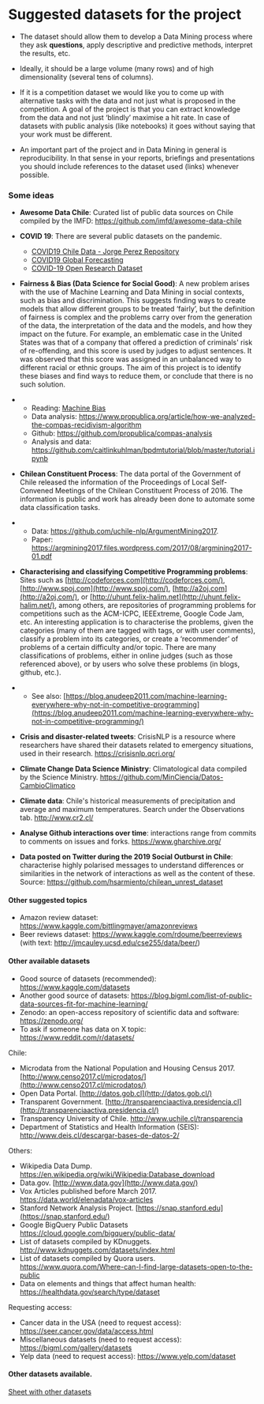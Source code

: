 # Suggested datasets for the project

* The dataset should allow them to develop a Data Mining process where they ask **questions**, apply descriptive and predictive methods, interpret the results, etc.

* Ideally, it should be a large volume (many rows) and of high dimensionality (several tens of columns). 

* If it is a competition dataset we would like you to come up with alternative tasks with the data and not just what is proposed in the competition. A goal of the project is that you can extract knowledge from the data and not just ‘blindly’ maximise a hit rate. In case of datasets with public analysis (like notebooks) it goes without saying that your work must be different.

* An important part of the project and in Data Mining in general is reproducibility. In that sense in your reports, briefings and presentations you should include references to the dataset used (links) whenever possible.

### Some ideas

- **Awesome Data Chile**: Curated list of public data sources on Chile compiled by the IMFD: https://github.com/imfd/awesome-data-chile

- **COVID 19**: There are several public datasets on the pandemic.
  - [COVID19 Chile Data - Jorge Perez Repository](https://github.com/jorgeperezrojas/covid19-data)
  - [COVID19 Global Forecasting](https://www.kaggle.com/c/covid19-global-forecasting-week-1/overview)
  - [COVID-19 Open Research Dataset](https://www.semanticscholar.org/cord19)

- **Fairness & Bias (Data Science for Social Good)**: A new problem arises with the use of Machine Learning and Data Mining in social contexts, such as bias and discrimination. This suggests finding ways to create models that allow different groups to be treated ‘fairly’, but the definition of fairness is complex and the problems carry over from the generation of the data, the interpretation of the data and the models, and how they impact on the future. For example, an emblematic case in the United States was that of a company that offered a prediction of criminals' risk of re-offending, and this score is used by judges to adjust sentences. It was observed that this score was assigned in an unbalanced way to different racial or ethnic groups. The aim of this project is to identify these biases and find ways to reduce them, or conclude that there is no such solution.

- - Reading: [Machine Bias](https://www.propublica.org/article/machine-bias-risk-assessments-in-criminal-sentencing)
  - Data analysis: https://www.propublica.org/article/how-we-analyzed-the-compas-recidivism-algorithm
  - Github: https://github.com/propublica/compas-analysis
  - Analysis and data: https://github.com/caitlinkuhlman/bpdmtutorial/blob/master/tutorial.ipynb

- **Chilean Constituent Process**: The data portal of the Government of Chile released the information of the Proceedings of Local Self-Convened Meetings of the Chilean Constituent Process of 2016. The information is public and work has already been done to automate some data classification tasks.

- - Data: https://github.com/uchile-nlp/ArgumentMining2017.
  - Paper: https://argmining2017.files.wordpress.com/2017/08/argmining2017-01.pdf

- **Characterising and classifying Competitive Programming problems**: Sites such as [http://codeforces.com](http://codeforces.com/), [http://www.spoj.com](http://www.spoj.com/), [http://a2oj.com](http://a2oj.com/), or [http://uhunt.felix-halim.net](http://uhunt.felix-halim.net/), among others, are repositories of programming problems for competitions such as the ACM-ICPC, IEEExtreme, Google Code Jam, etc. An interesting application is to characterise the problems, given the categories (many of them are tagged with tags, or with user comments), classify a problem into its categories, or create a ‘recommender’ of problems of a certain difficulty and/or topic. There are many classifications of problems, either in online judges (such as those referenced above), or by users who solve these problems (in blogs, github, etc.).

- - See also: [https://blog.anudeep2011.com/machine-learning-everywhere-why-not-in-competitive-programming](https://blog.anudeep2011.com/machine-learning-everywhere-why-not-in-competitive-programming/)

- **Crisis and disaster-related tweets**: CrisisNLP is a resource where researchers have shared their datasets related to emergency situations, used in their research. https://crisisnlp.qcri.org/ 

- **Climate Change Data Science Ministry**: Climatological data compiled by the Science Ministry. https://github.com/MinCiencia/Datos-CambioClimatico

- **Climate data**: Chile's historical measurements of precipitation and average and maximum temperatures. Search under the Observations tab. http://www.cr2.cl/ 

- **Analyse Github interactions over time**: interactions range from commits to comments on issues and forks. https://www.gharchive.org/

- **Data posted on Twitter during the 2019 Social Outburst in Chile**: characterise highly polarised messages to understand differences or similarities in the network of interactions as well as the content of these. Source: https://github.com/hsarmiento/chilean_unrest_dataset

#### **Other suggested topics**
- Amazon review dataset: https://www.kaggle.com/bittlingmayer/amazonreviews
- Beer reviews dataset: https://www.kaggle.com/rdoume/beerreviews (with text: http://jmcauley.ucsd.edu/cse255/data/beer/)

#### **Other available datasets**

- Good source of datasets (recommended): https://www.kaggle.com/datasets
- Another good source of datasets: https://blog.bigml.com/list-of-public-data-sources-fit-for-machine-learning/
- Zenodo: an open-access repository of scientific data and software: https://zenodo.org/ 
- To ask if someone has data on X topic: https://www.reddit.com/r/datasets/

Chile:
- Microdata from the National Population and Housing Census 2017. [http://www.censo2017.cl/microdatos/](http://www.censo2017.cl/microdatos/)
- Open Data Portal. [http://datos.gob.cl](http://datos.gob.cl/)
- Transparent Government. [http://transparenciaactiva.presidencia.cl](http://transparenciaactiva.presidencia.cl/)
- Transparency University of Chile. http://www.uchile.cl/transparencia
- Department of Statistics and Health Information (SEIS): http://www.deis.cl/descargar-bases-de-datos-2/

Others:
- Wikipedia Data Dump. https://en.wikipedia.org/wiki/Wikipedia:Database_download
- Data.gov. [http://www.data.gov](http://www.data.gov/)
- Vox Articles published before March 2017. https://data.world/elenadata/vox-articles
- Stanford Network Analysis Project. [https://snap.stanford.edu](https://snap.stanford.edu/)
- Google BigQuery Public Datasets https://cloud.google.com/bigquery/public-data/
- List of datasets compiled by KDnuggets. http://www.kdnuggets.com/datasets/index.html
- List of datasets compiled by Quora users. https://www.quora.com/Where-can-I-find-large-datasets-open-to-the-public
- Data on elements and things that affect human health: https://healthdata.gov/search/type/dataset

Requesting access:
- Cancer data in the USA (need to request access): https://seer.cancer.gov/data/access.html
- Miscellaneous datasets (need to request access): https://bigml.com/gallery/datasets
- Yelp data (need to request access): https://www.yelp.com/dataset

#### **Other datasets available**.

[Sheet with other datasets](https://docs.google.com/spreadsheets/d/1r9bxCVKcmv2-W_vLOcxEcB5C4g3e5NOMf6DTbRf7-Lk/edit?usp=sharing)